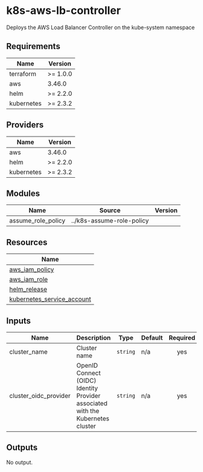 # k8s-aws-lb-controller

Deploys the AWS Load Balancer Controller on the kube-system namespace

## Requirements

| Name | Version |
|------|---------|
| terraform | >= 1.0.0 |
| aws | 3.46.0 |
| helm | >= 2.2.0 |
| kubernetes | >= 2.3.2 |

## Providers

| Name | Version |
|------|---------|
| aws | 3.46.0 |
| helm | >= 2.2.0 |
| kubernetes | >= 2.3.2 |

## Modules

| Name | Source | Version |
|------|--------|---------|
| assume_role_policy | ../k8s-assume-role-policy |  |

## Resources

| Name |
|------|
| [aws_iam_policy](https://registry.terraform.io/providers/hashicorp/aws/3.46.0/docs/resources/iam_policy) |
| [aws_iam_role](https://registry.terraform.io/providers/hashicorp/aws/3.46.0/docs/resources/iam_role) |
| [helm_release](https://registry.terraform.io/providers/hashicorp/helm/latest/docs/resources/release) |
| [kubernetes_service_account](https://registry.terraform.io/providers/hashicorp/kubernetes/latest/docs/resources/service_account) |

## Inputs

| Name | Description | Type | Default | Required |
|------|-------------|------|---------|:--------:|
| cluster\_name | Cluster name | `string` | n/a | yes |
| cluster\_oidc\_provider | OpenID Connect (OIDC) Identity Provider associated with the Kubernetes cluster | `string` | n/a | yes |

## Outputs

No output.
